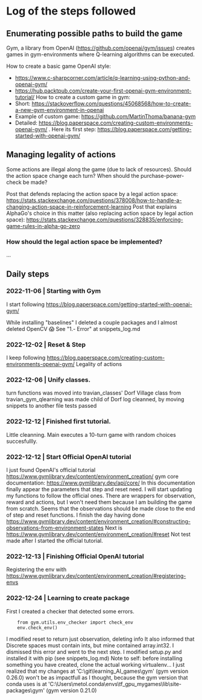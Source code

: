 # Log of the steps followed

## Enumerating possible paths to build the game
Gym, a library from OpenAI (https://github.com/openai/gym/issues) creates games in gym-environments where Q-learning algorithms can be executed.

How to create a basic game OpenAI style:
- https://www.c-sharpcorner.com/article/q-learning-using-python-and-openai-gym/
- https://hub.packtpub.com/create-your-first-openai-gym-environment-tutorial/
How to create a custom game in gym:
- Short: https://stackoverflow.com/questions/45068568/how-to-create-a-new-gym-environment-in-openai
- Example of custom game: https://github.com/MartinThoma/banana-gym
- Detailed: https://blog.paperspace.com/creating-custom-environments-openai-gym/ . Here its first step: https://blog.paperspace.com/getting-started-with-openai-gym/

## Managing legality of actions
Some actions are illegal along the game (due to lack of resources). Should the action space change each turn? When should the purchase-power-check be made?

Post that defends replacing the action space by a legal action space: https://stats.stackexchange.com/questions/378008/how-to-handle-a-changing-action-space-in-reinforcement-learning
Post that explains AlphaGo's choice in this matter (also replacing action space by legal action space): https://stats.stackexchange.com/questions/328835/enforcing-game-rules-in-alpha-go-zero

### How should the legal action space be implemented?
...

## Daily steps
### 2022-11-06 | Starting with Gym
I start following https://blog.paperspace.com/getting-started-with-openai-gym/

While installing "baselines" I deleted a couple packages and I almost deleted OpenCV 😱
See "1.- Error" at snippets_log.md

### 2022-12-02 | Reset & Step
I keep following https://blog.paperspace.com/creating-custom-environments-openai-gym/
Legality of actions

### 2022-12-06 | Unify classes.
turn functions was moved into travian_classes' Dorf
Village class from travian_gym_qlearning was made child of Dorf
log cleanned, by moving snippets to another file
tests passed

### 2022-12-12 | Finished first tutorial.
Little cleanning.
Main executes a 10-turn game with random choices succesfullly.
### 2022-12-12 | Start Official OpenAI tutorial
I just found OpenAI's official tutorial
https://www.gymlibrary.dev/content/environment_creation/
gym core documentation: https://www.gymlibrary.dev/api/core/
In this documentation finally appear the parameters that step and reset need.
I will start updating my functions to follow the official ones.
There are wrappers for observation, reward and actions, but I won't need them because I am building the game from scratch.
Seems that the observations should be made close to the end of step and reset functions.
I finish the day having done https://www.gymlibrary.dev/content/environment_creation/#constructing-observations-from-environment-states
Next is https://www.gymlibrary.dev/content/environment_creation/#reset
Not test made after I started the official tutorial.

### 2022-12-13 | Finishing Official OpenAI tutorial
Registering the env with https://www.gymlibrary.dev/content/environment_creation/#registering-envs

### 2022-12-24 | Learning to create package
First I created a checker that detected some errors.
```
    from gym.utils.env_checker import check_env
    env.check_env()
```
I modified reset to return just observation, deleting info
It also informed that Discrete spaces must contain ints, but mine contained array.int32. I dismissed this error and went to the next step.
I modified setup.py and installed it with pip (see snippets_log.md)
Note to self: before installing something you have created, clone the actual working virtualenv...
I just realized that my changes at 'C:\git\learning_AI_games\gym' (gym version 0.26.0) won't be as impactfull as I thought, because the gym version that conda uses is at 'C:\Users\metol\.conda\envs\tf_gpu_mygames\lib\site-packages\gym' (gym version 0.21.0)